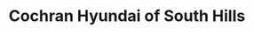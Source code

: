 ---
title: "Cochran Hyundai of South Hills"
url: /pittsburgh/cochran-hyundai-of-south-hills/
shop: car
---